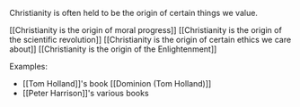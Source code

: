 Christianity is often held to be the origin of certain things we value.

[[Christianity is the origin of moral progress]]
[[Christianity is the origin of the scientific revolution]]
[[Christianity is the origin of certain ethics we care about]]
[[Christianity is the origin of the Enlightenment]]

Examples:
- [[Tom Holland]]'s book [[Dominion (Tom Holland)]]
- [[Peter Harrison]]'s various books
